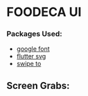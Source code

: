 # FOODECA UI

### Packages Used:
 - [google font](https://pub.dev/packages/google_fonts)
 - [flutter svg](https://pub.dev/packages/flutter_svg)
 - [swipe to](https://pub.dev/packages/swipe_to)


## Screen Grabs:
